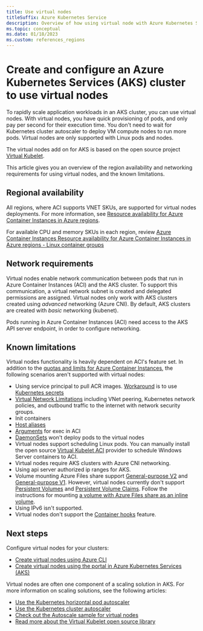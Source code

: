 ```yaml
---
title: Use virtual nodes
titleSuffix: Azure Kubernetes Service
description: Overview of how using virtual node with Azure Kubernetes Services (AKS)
ms.topic: conceptual
ms.date: 01/18/2023
ms.custom: references_regions
---
```


# Create and configure an Azure Kubernetes Services (AKS) cluster to use virtual nodes

To rapidly scale application workloads in an AKS cluster, you can use virtual nodes. With virtual nodes, you have quick provisioning of pods, and only pay per second for their execution time. You don't need to wait for Kubernetes cluster autoscaler to deploy VM compute nodes to run more pods. Virtual nodes are only supported with Linux pods and nodes.

The virtual nodes add on for AKS is based on the open source project [Virtual Kubelet][virtual-kubelet-repo].

This article gives you an overview of the region availability and networking requirements for using virtual nodes, and the known limitations.

## Regional availability

All regions, where ACI supports VNET SKUs, are supported for virtual nodes deployments. For more information, see [Resource availability for Azure Container Instances in Azure regions](../container-instances/container-instances-region-availability.md).

For available CPU and memory SKUs in each region, review [Azure Container Instances Resource availability for Azure Container Instances in Azure regions - Linux container groups](../container-instances/container-instances-region-availability.md#linux-container-groups)

## Network requirements

Virtual nodes enable network communication between pods that run in Azure Container Instances (ACI) and the AKS cluster. To support this communication, a virtual network subnet is created and delegated permissions are assigned. Virtual nodes only work with AKS clusters created using *advanced* networking (Azure CNI). By default, AKS clusters are created with *basic* networking (kubenet).

Pods running in Azure Container Instances (ACI) need access to the AKS API server endpoint, in order to configure networking.

## Known limitations

Virtual nodes functionality is heavily dependent on ACI's feature set. In addition to the [quotas and limits for Azure Container Instances](../container-instances/container-instances-quotas.md), the following scenarios aren't supported with virtual nodes:

* Using service principal to pull ACR images. [Workaround](https://github.com/virtual-kubelet/azure-aci/blob/master/README.md#private-registry) is to use [Kubernetes secrets](https://kubernetes.io/docs/tasks/configure-pod-container/pull-image-private-registry/#create-a-secret-by-providing-credentials-on-the-command-line)
* [Virtual Network Limitations](../container-instances/container-instances-vnet.md) including VNet peering, Kubernetes network policies, and outbound traffic to the internet with network security groups.
* Init containers
* [Host aliases](https://kubernetes.io/docs/concepts/services-networking/add-entries-to-pod-etc-hosts-with-host-aliases/)
* [Arguments](../container-instances/container-instances-exec.md#restrictions) for exec in ACI
* [DaemonSets](concepts-clusters-workloads.md#statefulsets-and-daemonsets) won't deploy pods to the virtual nodes
* Virtual nodes support scheduling Linux pods. You can manually install the open source [Virtual Kubelet ACI](https://github.com/virtual-kubelet/azure-aci) provider to schedule Windows Server containers to ACI.
* Virtual nodes require AKS clusters with Azure CNI networking.
* Using api server authorized ip ranges for AKS.
* Volume mounting Azure Files share support [General-purpose V2](../storage/common/storage-account-overview.md#types-of-storage-accounts) and [General-purpose V1](../storage/common/storage-account-overview.md#types-of-storage-accounts). However, virtual nodes currently don't support [Persistent Volumes](concepts-storage.md#persistent-volumes) and [Persistent Volume Claims](concepts-storage.md#persistent-volume-claims). Follow the instructions for mounting [a volume with Azure Files share as an inline volume](azure-csi-files-storage-provision.md#mount-file-share-as-an-inline-volume).
* Using IPv6 isn't supported.
* Virtual nodes don't support the [Container hooks](https://kubernetes.io/docs/concepts/containers/container-lifecycle-hooks/) feature.

## Next steps

Configure virtual nodes for your clusters:

- [Create virtual nodes using Azure CLI](virtual-nodes-cli.md)
- [Create virtual nodes using the portal in Azure Kubernetes Services (AKS)](virtual-nodes-portal.md)

Virtual nodes are often one component of a scaling solution in AKS. For more information on scaling solutions, see the following articles:

- [Use the Kubernetes horizontal pod autoscaler][aks-hpa]
- [Use the Kubernetes cluster autoscaler][aks-cluster-autoscaler]
- [Check out the Autoscale sample for virtual nodes][virtual-node-autoscale]
- [Read more about the Virtual Kubelet open source library][virtual-kubelet-repo]

<!-- LINKS - external -->
[aks-hpa]: tutorial-kubernetes-scale.md
[aks-cluster-autoscaler]: ./cluster-autoscaler.md
[virtual-node-autoscale]: https://github.com/Azure-Samples/virtual-node-autoscale
[virtual-kubelet-repo]: https://github.com/virtual-kubelet/virtual-kubelet

